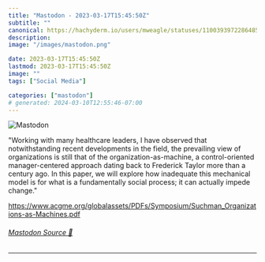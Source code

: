 ```yaml
---
title: "Mastodon - 2023-03-17T15:45:50Z"
subtitle: ""
canonical: https://hachyderm.io/users/mweagle/statuses/110039397228648562
description:
image: "/images/mastodon.png"

date: 2023-03-17T15:45:50Z
lastmod: 2023-03-17T15:45:50Z
image: ""
tags: ["Social Media"]

categories: ["mastodon"]
# generated: 2024-03-10T12:55:46-07:00
---
```

![Mastodon](/images/mastodon.png)

<p>&quot;Working with many healthcare leaders, I have observed that notwithstanding recent developments in the field, the prevailing view of organizations is still that of the organization-as-machine, a control-oriented manager-centered approach dating back to Frederick Taylor more than a century ago. In this paper, we will explore how inadequate this mechanical model is for what is a fundamentally social process; it can actually impede change.&quot;</p><p><a href="https://www.acgme.org/globalassets/PDFs/Symposium/Suchman_Organizations-as-Machines.pdf" target="_blank" rel="nofollow noopener noreferrer" translate="no"><span class="invisible">https://www.</span><span class="ellipsis">acgme.org/globalassets/PDFs/Sy</span><span class="invisible">mposium/Suchman_Organizations-as-Machines.pdf</span></a></p>


###### [Mastodon Source 🐘](https://hachyderm.io/@mweagle/110039397228648562)

___
